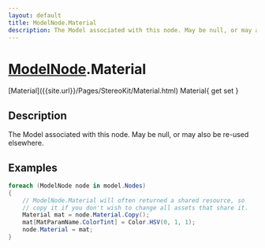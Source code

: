```yaml
---
layout: default
title: ModelNode.Material
description: The Model associated with this node. May be null, or may also be re-used elsewhere.
---
```

# [ModelNode]({{site.url}}/Pages/StereoKit/ModelNode.html).Material

<div class='signature' markdown='1'>
[Material]({{site.url}}/Pages/StereoKit/Material.html) Material{ get set }
</div>

## Description
The Model associated with this node. May be null, or may
also be re-used elsewhere.


## Examples

```csharp
foreach (ModelNode node in model.Nodes)
{
	// ModelNode.Material will often returned a shared resource, so
	// copy it if you don't wish to change all assets that share it.
	Material mat = node.Material.Copy();
	mat[MatParamName.ColorTint] = Color.HSV(0, 1, 1);
	node.Material = mat;
}
```

